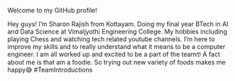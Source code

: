 Welcome to my GitHub profile!

Hey guys! I’m Sharon Rajish from Kottayam. Doing my final year BTech in AI and Data Science at Vimaljyothi Engineering College. My hobbies including playing Chess and watching tech related youtube channels. I’m here to improve my skills and to really understand what it means to be a computer engineer. I am all worked up and excited to be a part of the team🤓
A fact about me is that am a foodie. So trying out new variety of foods makes me happy😅
#TeamIntroductions
